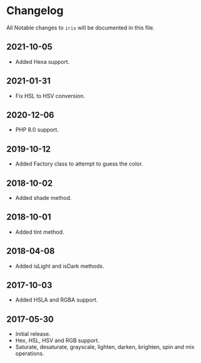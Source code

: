 # Changelog

All Notable changes to `iris` will be documented in this file.

## 2021-10-05
- Added Hexa support.

## 2021-01-31
- Fix HSL to HSV conversion.

## 2020-12-06
- PHP 8.0 support.

## 2019-10-12
- Added Factory class to attempt to guess the color.

## 2018-10-02
- Added shade method.

## 2018-10-01
- Added tint method.

## 2018-04-08
- Added isLight and isDark methods.

## 2017-10-03
- Added HSLA and RGBA support.

## 2017-05-30
- Initial release.
- Hex, HSL, HSV and RGB support.
- Saturate, desaturate, grayscale, lighten, darken, brighten, spin and mix operations.
